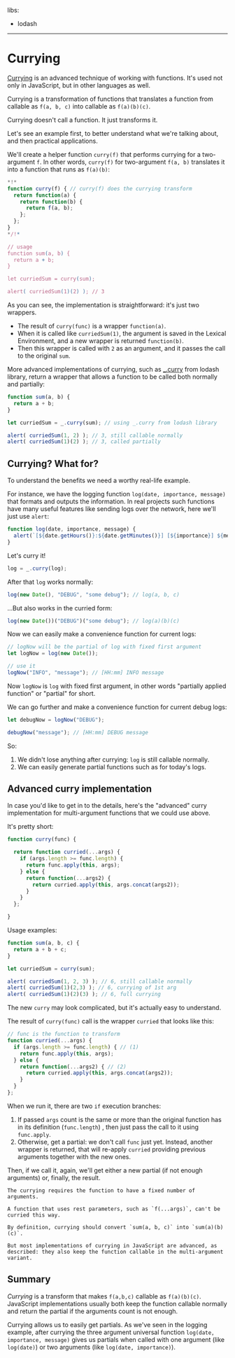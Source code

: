libs:
  - lodash

---

# Currying

[Currying](https://en.wikipedia.org/wiki/Currying) is an advanced technique of working with functions. It's used not only in JavaScript, but in other languages as well.

Currying is a transformation of functions that translates a function from callable as `f(a, b, c)` into callable as `f(a)(b)(c)`.

Currying doesn't call a function. It just transforms it.

Let's see an example first, to better understand what we're talking about, and then practical applications.

We'll create a helper function `curry(f)` that performs currying for a two-argument `f`. In other words, `curry(f)` for two-argument `f(a, b)` translates it into a function that runs as `f(a)(b)`:

```js run
*!*
function curry(f) { // curry(f) does the currying transform
  return function(a) {
    return function(b) {
      return f(a, b);
    };
  };
}
*/!*

// usage
function sum(a, b) {
  return a + b;
}

let curriedSum = curry(sum);

alert( curriedSum(1)(2) ); // 3
```

As you can see, the implementation is straightforward: it's just two wrappers.

- The result of `curry(func)` is a wrapper `function(a)`.
- When it is called like `curriedSum(1)`, the argument is saved in the Lexical Environment, and a new wrapper is returned `function(b)`.
- Then this wrapper is called with `2` as an argument, and it passes the call to the original `sum`.

More advanced implementations of currying, such as [_.curry](https://lodash.com/docs#curry) from lodash library, return a wrapper that allows a function to be called both normally and partially:

```js run
function sum(a, b) {
  return a + b;
}

let curriedSum = _.curry(sum); // using _.curry from lodash library

alert( curriedSum(1, 2) ); // 3, still callable normally
alert( curriedSum(1)(2) ); // 3, called partially
```

## Currying? What for?

To understand the benefits we need a worthy real-life example.

For instance, we have the logging function `log(date, importance, message)` that formats and outputs the information. In real projects such functions have many useful features like sending logs over the network, here we'll just use `alert`:

```js
function log(date, importance, message) {
  alert(`[${date.getHours()}:${date.getMinutes()}] [${importance}] ${message}`);
}
```

Let's curry it!

```js
log = _.curry(log);
```

After that `log` works normally:

```js
log(new Date(), "DEBUG", "some debug"); // log(a, b, c)
```

...But also works in the curried form:

```js
log(new Date())("DEBUG")("some debug"); // log(a)(b)(c)
```

Now we can easily make a convenience function for current logs:

```js
// logNow will be the partial of log with fixed first argument
let logNow = log(new Date());

// use it
logNow("INFO", "message"); // [HH:mm] INFO message
```

Now `logNow` is `log` with fixed first argument, in other words "partially applied function" or "partial" for short.

We can go further and make a convenience function for current debug logs:

```js
let debugNow = logNow("DEBUG");

debugNow("message"); // [HH:mm] DEBUG message
```

So:
1. We didn't lose anything after currying: `log` is still callable normally.
2. We can easily generate partial functions such as for today's logs.

## Advanced curry implementation

In case you'd like to get in to the details, here's the "advanced" curry implementation for multi-argument functions that we could use above.

It's pretty short:

```js
function curry(func) {

  return function curried(...args) {
    if (args.length >= func.length) {
      return func.apply(this, args);
    } else {
      return function(...args2) {
        return curried.apply(this, args.concat(args2));
      }
    }
  };

}
```

Usage examples:

```js
function sum(a, b, c) {
  return a + b + c;
}

let curriedSum = curry(sum);

alert( curriedSum(1, 2, 3) ); // 6, still callable normally
alert( curriedSum(1)(2,3) ); // 6, currying of 1st arg
alert( curriedSum(1)(2)(3) ); // 6, full currying
```

The new `curry` may look complicated, but it's actually easy to understand.

The result of `curry(func)` call is the wrapper `curried` that looks like this:

```js
// func is the function to transform
function curried(...args) {
  if (args.length >= func.length) { // (1)
    return func.apply(this, args);
  } else {
    return function(...args2) { // (2)
      return curried.apply(this, args.concat(args2));
    }
  }
};
```

When we run it, there are two `if` execution branches:

1. If passed `args` count is the same or more than the original function has in its definition (`func.length`) , then just pass the call to it using `func.apply`. 
2. Otherwise, get a partial: we don't call `func` just yet. Instead, another wrapper is returned, that will re-apply `curried` providing previous arguments together with the new ones. 

Then, if we call it, again, we'll get either a new partial (if not enough arguments) or, finally, the result.

```smart header="Fixed-length functions only"
The currying requires the function to have a fixed number of arguments.

A function that uses rest parameters, such as `f(...args)`, can't be curried this way.
```

```smart header="A little more than currying"
By definition, currying should convert `sum(a, b, c)` into `sum(a)(b)(c)`.

But most implementations of currying in JavaScript are advanced, as described: they also keep the function callable in the multi-argument variant.
```

## Summary

*Currying* is a transform that makes `f(a,b,c)` callable as `f(a)(b)(c)`. JavaScript implementations usually both keep the function callable normally and return the partial if the arguments count is not enough.

Currying allows us to easily get partials. As we've seen in the logging example, after currying the three argument universal function `log(date, importance, message)` gives us partials when called with one argument (like `log(date)`) or two arguments (like `log(date, importance)`).  

